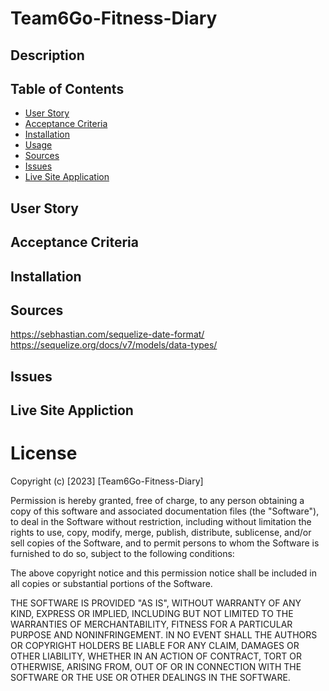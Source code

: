 # Team6Go-Fitness-Diary

## Description

## Table of Contents
* [User Story](#user-story)
* [Acceptance Criteria](#acceptance-criteria)
* [Installation](#installation)
* [Usage](#usage)
* [Sources](#sources)
* [Issues](#issues)
* [Live Site Application](#live-site-application)

## User Story

## Acceptance Criteria

## Installation

## Sources
https://sebhastian.com/sequelize-date-format/
https://sequelize.org/docs/v7/models/data-types/

## Issues

## Live Site Appliction

# License
Copyright (c) [2023] [Team6Go-Fitness-Diary]

Permission is hereby granted, free of charge, to any person obtaining a copy
of this software and associated documentation files (the "Software"), to deal
in the Software without restriction, including without limitation the rights
to use, copy, modify, merge, publish, distribute, sublicense, and/or sell
copies of the Software, and to permit persons to whom the Software is
furnished to do so, subject to the following conditions:

The above copyright notice and this permission notice shall be included in all
copies or substantial portions of the Software.

THE SOFTWARE IS PROVIDED "AS IS", WITHOUT WARRANTY OF ANY KIND, EXPRESS OR
IMPLIED, INCLUDING BUT NOT LIMITED TO THE WARRANTIES OF MERCHANTABILITY,
FITNESS FOR A PARTICULAR PURPOSE AND NONINFRINGEMENT. IN NO EVENT SHALL THE
AUTHORS OR COPYRIGHT HOLDERS BE LIABLE FOR ANY CLAIM, DAMAGES OR OTHER
LIABILITY, WHETHER IN AN ACTION OF CONTRACT, TORT OR OTHERWISE, ARISING FROM,
OUT OF OR IN CONNECTION WITH THE SOFTWARE OR THE USE OR OTHER DEALINGS IN THE
SOFTWARE.